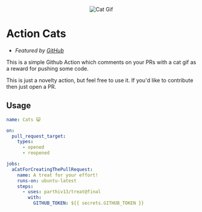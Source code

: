 <p align="center">
  <img alt="Cat Gif" src="https://github.com/parthiv13/treat/blob/master/assets/brand.jpeg">
</p>

# Action Cats

- _Featured by [GitHub](https://github.blog/2020-04-09-featured-actions-from-the-github-actions-hackathon/)_

This is a simple Github Action which comments on your PRs with a cat gif as a reward for pushing some code.

This is just a novelty action, but feel free to use it. If you'd like to contribute then just open a PR.

## Usage

```yaml          
name: Cats 😺

on:
  pull_request_target:
    types:
      - opened
      - reopened

jobs:
  aCatForCreatingThePullRequest:
    name: A treat for your effort!
    runs-on: ubuntu-latest
    steps:
      - uses: parthiv13/treat@final
        with:
          GITHUB_TOKEN: ${{ secrets.GITHUB_TOKEN }}
```


[def]: https://github.com/parthiv13/treat/blob/master/assets/1.gi